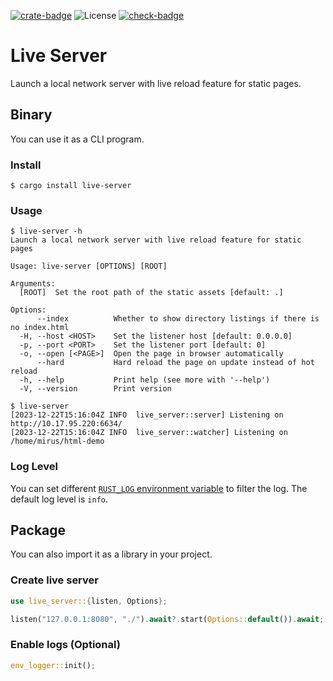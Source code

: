 [![crate-badge]][crate-link]
![License](https://img.shields.io/crates/l/live-server)
[![check-badge]][check-link]

[crate-badge]: https://img.shields.io/crates/v/live-server
[crate-link]: https://crates.io/crates/live-server
[check-badge]: https://github.com/lomirus/live-server/workflows/check/badge.svg
[check-link]: https://github.com/lomirus/live-server/actions/workflows/check.yaml

# Live Server

Launch a local network server with live reload feature for static pages.

## Binary

You can use it as a CLI program.

### Install

```console
$ cargo install live-server
```

### Usage

```console
$ live-server -h
Launch a local network server with live reload feature for static pages

Usage: live-server [OPTIONS] [ROOT]

Arguments:
  [ROOT]  Set the root path of the static assets [default: .]

Options:
      --index          Whether to show directory listings if there is no index.html
  -H, --host <HOST>    Set the listener host [default: 0.0.0.0]
  -p, --port <PORT>    Set the listener port [default: 0]
  -o, --open [<PAGE>]  Open the page in browser automatically
      --hard           Hard reload the page on update instead of hot reload
  -h, --help           Print help (see more with '--help')
  -V, --version        Print version
```

```console
$ live-server
[2023-12-22T15:16:04Z INFO  live_server::server] Listening on http://10.17.95.220:6634/
[2023-12-22T15:16:04Z INFO  live_server::watcher] Listening on /home/mirus/html-demo
```

### Log Level

You can set different [`RUST_LOG` environment variable](https://rust-lang-nursery.github.io/rust-cookbook/development_tools/debugging/config_log.html) to filter the log. The default log level is `info`.

## Package

You can also import it as a library in your project.

### Create live server

```rust
use live_server::{listen, Options};

listen("127.0.0.1:8080", "./").await?.start(Options::default()).await;
```

### Enable logs (Optional)

```rust
env_logger::init();
```